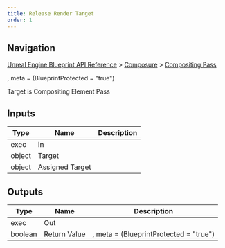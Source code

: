 ```yaml
---
title: Release Render Target
order: 1
---
```

## Navigation

[Unreal Engine Blueprint API Reference](https://dev.epicgames.com/documentation/en-us/unreal-engine/BlueprintAPI) > [Composure](https://dev.epicgames.com/documentation/en-us/unreal-engine/BlueprintAPI/Composure) > [Compositing Pass](https://dev.epicgames.com/documentation/en-us/unreal-engine/BlueprintAPI/Composure/CompositingPass)

, meta = (BlueprintProtected = "true")

Target is Compositing Element Pass

## Inputs

| Type | Name | Description |
| --- | --- | --- |
| exec | In |  |
| object | Target |  |
| object | Assigned Target |  |

## Outputs

| Type | Name | Description |
| --- | --- | --- |
| exec | Out |  |
| boolean | Return Value | , meta = (BlueprintProtected = "true") |
